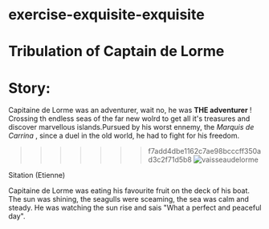 # exercise-exquisite-exquisite

# Tribulation of Captain de Lorme

# Story:

Capitaine de Lorme was an adventurer, wait no, he was **THE adventurer** ! Crossing th endless seas of the far new wolrd to get all it's treasures and discover marvellous islands.Pursued by his worst ennemy, the _Marquis de Carrina_ , since a duel in the old world, he had to fight for his freedom.

> > > > > > > f7add4dbe1162c7ae98bcccff350ad3c2f71d5b8
> > > > > > > ![vaisseaudelorme](https://www.ouest-france.fr/leditiondusoir/data/7781/NextGenData/Image-1024-1024-1734099.jpg?t=%2249ca4b0634b39011c42dbb47db6f79ecgzip%22)

Sitation (Etienne)

Capitaine de Lorme was eating his favourite fruit on the deck of his boat. The sun was shining, the seagulls were sceaming, the sea was calm and steady. He was watching the sun rise and sais "What a perfect and peaceful day".

